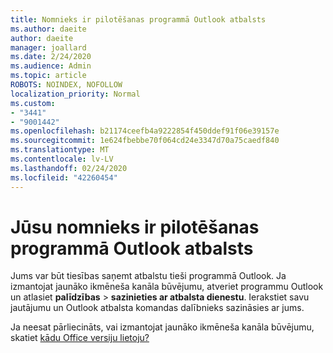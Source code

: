 ```yaml
---
title: Nomnieks ir pilotēšanas programmā Outlook atbalsts
ms.author: daeite
author: daeite
manager: joallard
ms.date: 2/24/2020
ms.audience: Admin
ms.topic: article
ROBOTS: NOINDEX, NOFOLLOW
localization_priority: Normal
ms.custom:
- "3441"
- "9001442"
ms.openlocfilehash: b21174ceefb4a9222854f450ddef91f06e39157e
ms.sourcegitcommit: 1e624fbebbe70f064cd24e3347d70a75caedf840
ms.translationtype: MT
ms.contentlocale: lv-LV
ms.lasthandoff: 02/24/2020
ms.locfileid: "42260454"
---
```

# <a name="your-tenant-is-piloting-in-app-support-for-outlook"></a>Jūsu nomnieks ir pilotēšanas programmā Outlook atbalsts

Jums var būt tiesības saņemt atbalstu tieši programmā Outlook. Ja izmantojat jaunāko ikmēneša kanāla būvējumu, atveriet programmu Outlook un atlasiet **palīdzības** > **sazinieties ar atbalsta dienestu**. Ierakstiet savu jautājumu un Outlook atbalsta komandas dalībnieks sazināsies ar jums.

Ja neesat pārliecināts, vai izmantojat jaunāko ikmēneša kanāla būvējumu, skatiet [kādu Office versiju lietoju?](https://support.office.com/article/932788B8-A3CE-44BF-BB09-E334518B8B19)